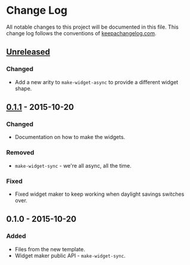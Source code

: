 # Change Log
All notable changes to this project will be documented in this file. This change log follows the conventions of [keepachangelog.com](http://keepachangelog.com/).

## [Unreleased][unreleased]
### Changed
- Add a new arity to `make-widget-async` to provide a different widget shape.

## [0.1.1] - 2015-10-20
### Changed
- Documentation on how to make the widgets.

### Removed
- `make-widget-sync` - we're all async, all the time.

### Fixed
- Fixed widget maker to keep working when daylight savings switches over.

## 0.1.0 - 2015-10-20
### Added
- Files from the new template.
- Widget maker public API - `make-widget-sync`.

[unreleased]: https://github.com/your-name/open-air/compare/0.1.1...HEAD
[0.1.1]: https://github.com/your-name/open-air/compare/0.1.0...0.1.1
